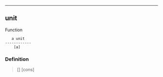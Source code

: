 ------------------------------------------------------------------------

## unit

Function

       a unit
    ------------
        [a]

### Definition

> \[\] [cons]

